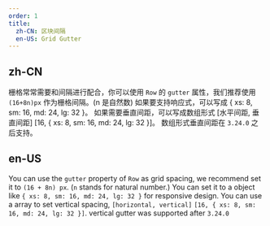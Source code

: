 ```yaml
---
order: 1
title:
  zh-CN: 区块间隔
  en-US: Grid Gutter
---
```


## zh-CN

栅格常常需要和间隔进行配合，你可以使用 `Row` 的 `gutter` 属性，我们推荐使用 `(16+8n)px` 作为栅格间隔。(n 是自然数)
如果要支持响应式，可以写成 { xs: 8, sm: 16, md: 24, lg: 32 }。
如果需要垂直间距，可以写成数组形式 [水平间距, 垂直间距] [16, { xs: 8, sm: 16, md: 24, lg: 32 }]。
数组形式垂直间距在 `3.24.0` 之后支持。

## en-US

You can use the `gutter` property of `Row` as grid spacing, we recommend set it to `(16 + 8n) px`. (`n` stands for natural number.)
You can set it to a object like `{ xs: 8, sm: 16, md: 24, lg: 32 }` for responsive design.
You can use a array to set vertical spacing, `[horizontal, vertical]` `[16, { xs: 8, sm: 16, md: 24, lg: 32 }]`. vertical gutter was supported after `3.24.0`
